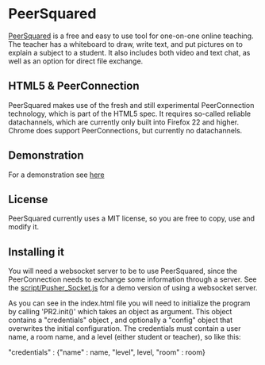 # PeerSquared
[PeerSquared](http://www.peersquared.info) is a free and easy to use tool for one-on-one online teaching. The teacher has a whiteboard to draw, write text, and put pictures on to explain a subject to a student. It also includes both video and text chat, as well as an option for direct file exchange. 

## HTML5 & PeerConnection
PeerSquared makes use of the fresh and still experimental PeerConnection technology, which is part of the HTML5 spec. It requires so-called reliable datachannels, which are currently only built into Firefox 22 and higher. Chrome does support PeerConnections, but currently no datachannels.

## Demonstration
For a demonstration see [here](http://www.peersquared.info/index.php)

## License
PeerSquared currently uses a MIT license, so you are free to copy, use and modify it. 

## Installing it
You will need a websocket server to be to use PeerSquared, since the PeerConnection needs to exchange some information through a server. See the [script/Pusher_Socket.js](https://github.com/FabianGort/PeerSquared/blob/master/script/Pusher_Socket.js) for a demo version of using a websocket server. 

As you can see in the index.html file you will need to initialize the program by calling 'PR2.init()' which takes an object as argument. This object contains a "credentials" object , and optionally a "config" object that overwrites the initial configuration. The credentials must contain a user name, a room name, and a level (either student or teacher), so like this:

"credentials"  : {"name" : name, "level", level, "room" : room}




 
